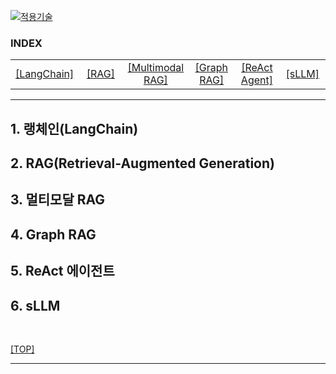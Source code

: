 [practical_llm]: readme.md
[![적용기술](https://skillicons.dev/icons?i=ai,anaconda,py,vscode)][practical_llm]

### INDEX

<table width="800px">
  <tr align="center">
    <td width="15%"><a href="sect_01.md"> [LangChain]        </a></td>
    <td width="15%"><a href="sect_02.md"> [RAG]              </a></td>
    <td width="15%"><a href="sect_03.md"> [Multimodal RAG]   </a></td>
    <td width="15%"><a href="sect_04.md"> [Graph RAG]        </a></td>
    <td width="15%"><a href="sect_05.md"> [ReAct Agent]      </a></td>
    <td width="15%"><a href="sect_06.md"> [sLLM]             </a></td>
  </tr>
</table>

---
## 1. 랭체인(LangChain)                       
## 2. RAG(Retrieval-Augmented Generation)
## 3. 멀티모달 RAG                         
## 4. Graph RAG                          
## 5. ReAct 에이전트                       
## 6. sLLM                               


<br/>

[[TOP]](#index)

---